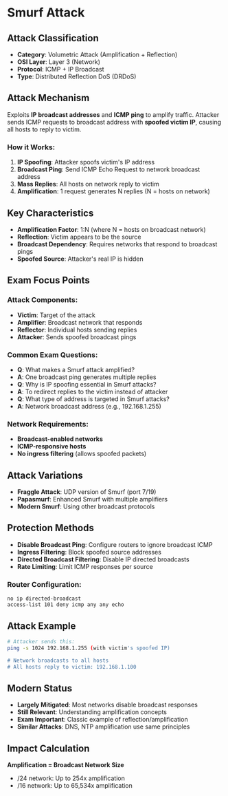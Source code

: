 # Smurf Attack

## Attack Classification
- **Category**: Volumetric Attack (Amplification + Reflection)
- **OSI Layer**: Layer 3 (Network)
- **Protocol**: ICMP + IP Broadcast
- **Type**: Distributed Reflection DoS (DRDoS)

## Attack Mechanism
Exploits **IP broadcast addresses** and **ICMP ping** to amplify traffic. Attacker sends ICMP requests to broadcast address with **spoofed victim IP**, causing all hosts to reply to victim.

### How it Works:
1. **IP Spoofing**: Attacker spoofs victim's IP address
2. **Broadcast Ping**: Send ICMP Echo Request to network broadcast address
3. **Mass Replies**: All hosts on network reply to victim
4. **Amplification**: 1 request generates N replies (N = hosts on network)

## Key Characteristics
- **Amplification Factor**: 1:N (where N = hosts on broadcast network)
- **Reflection**: Victim appears to be the source
- **Broadcast Dependency**: Requires networks that respond to broadcast pings
- **Spoofed Source**: Attacker's real IP is hidden

## Exam Focus Points

### Attack Components:
- **Victim**: Target of the attack
- **Amplifier**: Broadcast network that responds
- **Reflector**: Individual hosts sending replies
- **Attacker**: Sends spoofed broadcast pings

### Common Exam Questions:
- **Q**: What makes a Smurf attack amplified?
- **A**: One broadcast ping generates multiple replies
- **Q**: Why is IP spoofing essential in Smurf attacks?
- **A**: To redirect replies to the victim instead of attacker
- **Q**: What type of address is targeted in Smurf attacks?
- **A**: Network broadcast address (e.g., 192.168.1.255)

### Network Requirements:
- **Broadcast-enabled networks**
- **ICMP-responsive hosts**
- **No ingress filtering** (allows spoofed packets)

## Attack Variations
- **Fraggle Attack**: UDP version of Smurf (port 7/19)
- **Papasmurf**: Enhanced Smurf with multiple amplifiers
- **Modern Smurf**: Using other broadcast protocols

## Protection Methods
- **Disable Broadcast Ping**: Configure routers to ignore broadcast ICMP
- **Ingress Filtering**: Block spoofed source addresses
- **Directed Broadcast Filtering**: Disable IP directed broadcasts
- **Rate Limiting**: Limit ICMP responses per source

### Router Configuration:
```
no ip directed-broadcast
access-list 101 deny icmp any any echo
```

## Attack Example
```bash
# Attacker sends this:
ping -s 1024 192.168.1.255 (with victim's spoofed IP)

# Network broadcasts to all hosts
# All hosts reply to victim: 192.168.1.100
```

## Modern Status
- **Largely Mitigated**: Most networks disable broadcast responses
- **Still Relevant**: Understanding amplification concepts
- **Exam Important**: Classic example of reflection/amplification
- **Similar Attacks**: DNS, NTP amplification use same principles

## Impact Calculation
**Amplification = Broadcast Network Size**
- /24 network: Up to 254x amplification
- /16 network: Up to 65,534x amplification
